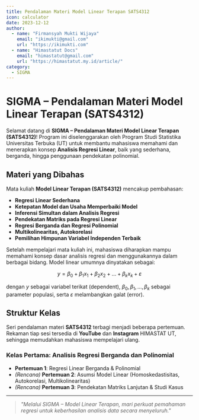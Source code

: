 ```yaml
--- 
title: Pendalaman Materi Model Linear Terapan SATS4312
icon: calculator
date: 2023-12-12
author:
  - name: "Firmansyah Mukti Wijaya"
    email: "ikimukti@gmail.com"
    url: "https://ikimukti.com"
  - name: "Himastatut Docs"
    email: "himastatut@gmail.com"
    url: "https://himastatut.my.id/article/"
category:
  - SIGMA
--- 
```


# SIGMA – Pendalaman Materi Model Linear Terapan (SATS4312)

Selamat datang di **SIGMA – Pendalaman Materi Model Linear Terapan (SATS4312)**! Program ini diselenggarakan oleh Program Studi Statistika Universitas Terbuka (UT) untuk membantu mahasiswa memahami dan menerapkan konsep **Analisis Regresi Linear**, baik yang sederhana, berganda, hingga penggunaan pendekatan polinomial.

## Materi yang Dibahas
Mata kuliah **Model Linear Terapan (SATS4312)** mencakup pembahasan:

- **Regresi Linear Sederhana**  
- **Ketepatan Model dan Usaha Memperbaiki Model**  
- **Inferensi Simultan dalam Analisis Regresi**  
- **Pendekatan Matriks pada Regresi Linear**  
- **Regresi Berganda dan Regresi Polinomial**  
- **Multikolinearitas, Autokorelasi**  
- **Pemilihan Himpunan Variabel Independen Terbaik**

Setelah mempelajari mata kuliah ini, mahasiswa diharapkan mampu memahami konsep dasar analisis regresi dan menggunakannya dalam berbagai bidang. Model linear umumnya dinyatakan sebagai:

$$
y = \beta_0 + \beta_1 x_1 + \beta_2 x_2 + \dots + \beta_k x_k + \varepsilon
$$

dengan $y$ sebagai variabel terikat (dependent), $\beta_0, \beta_1, \dots, \beta_k$ sebagai parameter populasi, serta $\varepsilon$ melambangkan galat (error).

## Struktur Kelas
Seri pendalaman materi **SATS4312** terbagi menjadi beberapa pertemuan. Rekaman tiap sesi tersedia di **YouTube** dan **Instagram** HIMASTAT UT, sehingga memudahkan mahasiswa mempelajari ulang.

### Kelas Pertama: **Analisis Regresi Berganda dan Polinomial**
- **Pertemuan 1**: Regresi Linear Berganda & Polinomial
- *(Rencana)* **Pertemuan 2**: Asumsi Model Linear (Homoskedastisitas, Autokorelasi, Multikolinearitas)
- *(Rencana)* **Pertemuan 3**: Pendekatan Matriks Lanjutan & Studi Kasus

--- 

> *"Melalui SIGMA – Model Linear Terapan, mari perkuat pemahaman regresi untuk keberhasilan analisis data secara menyeluruh."*

<Catalog />


<GitContributors />
<GitChangelog />